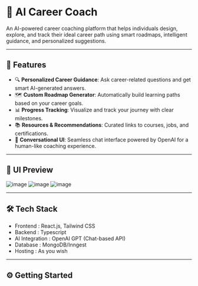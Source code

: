 # 🤖 AI Career Coach

An AI-powered career coaching platform that helps individuals design, explore, and track their ideal career path using smart roadmaps, intelligent guidance, and personalized suggestions.

---

## 🚀 Features

- 🔍 **Personalized Career Guidance**: Ask career-related questions and get smart AI-generated answers.
- 🗺️ **Custom Roadmap Generator**: Automatically build learning paths based on your career goals.
- 📊 **Progress Tracking**: Visualize and track your journey with clear milestones.
- 📚 **Resources & Recommendations**: Curated links to courses, jobs, and certifications.
- 💬 **Conversational UI**: Seamless chat interface powered by OpenAI for a human-like coaching experience.

---

## 📸 UI Preview
![image](https://github.com/user-attachments/assets/245c0915-678a-421e-a8e4-54080a373d38)
![image](https://github.com/user-attachments/assets/e5519748-0414-4d85-92c4-58654e0023a5)
![image](https://github.com/user-attachments/assets/2decd2fe-efcc-4469-a73b-adaf0792dd6c)



---

## 🛠️ Tech Stack

- Frontend : React.js, Tailwind CSS  
- Backend  : Typescript
- AI Integration  : OpenAI GPT (Chat-based API)  
- Database  : MongoDB/Inngest
- Hosting  : As you wish

---

## ⚙️ Getting Started


